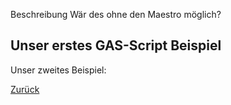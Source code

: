 Beschreibung
Wär des ohne den Maestro möglich?

## Unser erstes GAS-Script Beispiel

Unser zweites Beispiel:

[Zurück](../README.md)
